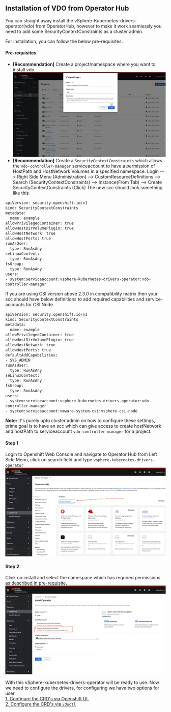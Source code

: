 ## Installation of VDO from Operator Hub

You can straight away install the vSphere-Kubernetes-drivers-operator(vdo) from OperatorHub, however to make it work 
seamlessly you need to add some SecurityContextConstraints as a cluster admin.

For installation, you can follow the below pre-requisites:

#### Pre-requisites
- **[Recommendation]** Create a project/namespace where you want to install vdo.
![](../images/create-project.png)
- **[Recommendation]** Create a `SecurityContextConstraints` which allows the `vdo-controller-manager` serviceaccount 
to have a permission of HostPath and HostNetwork Volumes in a specified namespace.
Login --> Right Side Menu (Administration) --> CustomResourceDefinitions --> Search (SecurityContextConstraints) --> Instance(From Tab) --> Create SecurityContextConstraints (Click)
The new scc should look something like this 
```shell
apiVersion: security.openshift.io/v1
kind: SecurityContextConstraints
metadata:
  name: example
allowPrivilegedContainer: true
allowHostDirVolumePlugin: true
allowHostNetwork: true
allowHostPorts: true
runAsUser:
  type: RunAsAny
seLinuxContext:
  type: RunAsAny
fsGroup:
  type: RunAsAny
users:
- system:serviceaccount:vsphere-kubernetes-drivers-operator:vdo-controller-manager
```

If you are using CSI version above 2.3.0 in compatibility matrix then your scc should have below definitions to add required capabilities and service-accounts for CSI Node.
```shell
apiVersion: security.openshift.io/v1
kind: SecurityContextConstraints
metadata:
  name: example
allowPrivilegedContainer: true
allowHostDirVolumePlugin: true
allowHostNetwork: true
allowHostPorts: true
defaultAddCapabilities:
- SYS_ADMIN
runAsUser:
  type: RunAsAny
seLinuxContext:
  type: RunAsAny
fsGroup:
  type: RunAsAny
users:
- system:serviceaccount:vsphere-kubernetes-drivers-operator:vdo-controller-manager
- system:serviceaccount:vmware-system-csi:vsphere-csi-node
```
**Note:** It's purely upto cluster admin on how to configure these settings, prime goal is to have an scc which can give access to create hostNetwork and hostPath to serviceaccount `vdo-controller-manager` for a project. 



#### Step 1
Login to Openshift Web Console and navigate to Operator Hub from Left Side Menu, click on search field and type `vsphere-kubernetes-drivers-operator`
![](../images/searchvdo.png "Search VDO")

#### Step 2
Click on install and select the namespace which has required permissions as described in pre-requisite.
![](../images/install-vdo-oh.png "Install VDO")


With this vSphere-kubernetes-drivers-operator will be ready to use.
Now we need to configure the drivers, for configuring we have two options for user.  
[1. Configure the CRD's via Openshift UI.](configure-via-openshift-ui.md)  
[2. Configure the CRD's via `vdoctl`](configure-drivers.md)